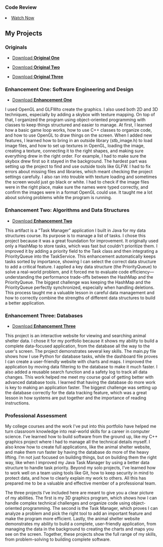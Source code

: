 <h3>Code Review</h3>
<li><a href="https://youtu.be/LAEsd_xDf2A">Watch Now</a></li>


<h2>My Projects</h2>

<h3>Originals</h3>
<ul class="downloads">
    <li><a href="https://1drv.ms/u/c/d03a055768b87148/Ea9jL-AIFFtOi4gTvUOaj04BmpvUWGVsRiD6pOvnoqPNOw?e=UqUv2R">Download <strong>Original One</strong></a></li>
</ul>
<ul class="downloads">
    <li><a href="https://1drv.ms/u/c/d03a055768b87148/EVSAbnoAt0dEkBPnb8SVwskBZwFgDEV_101iLYPnou9tpg?e=JSNFv8">Download <strong>Original Two</strong></a></li>
</ul>
<ul class="downloads">
    <li><a href="https://1drv.ms/u/c/d03a055768b87148/Eb-DarUShrBPqu7K1X8YipcBkUScZbW00LzrTXo5BdsEXg?e=hX0IdZ">Download <strong>Original Three</strong></a></li>
</ul>

<h3>Enhancement One: Software Engineering and Design</h3>
<ul class="downloads">
    <li><a href="https://1drv.ms/u/c/d03a055768b87148/ETTH5GbdUQlCo6aoWzUJx34BPRYS1yObPj1552wOS2Gw5g?e=YEb2DB">Download <strong>Enhancement One</strong></a></li>
</ul>
<p>I used OpenGL and GLFWto create the graphics. I also used both 2D and 3D techniques, especially by adding a skybox with texture mapping. On top of that, I organized the program using object-oriented programming with classes to keep things structured and easier to manage. At first, I learned how a basic game loop works, how to use C++ classes to organize code, and how to use OpenGL to draw things on the screen. When I added new features, I learned how to bring in an outside library (stb_image.h) to load image files, and how to set up textures in OpenGL, loading the image, creating a texture, connecting it to the right shapes, and making sure everything drew in the right order. For example, I had to make sure the skybox drew first so it stayed in the background. The hardest part was setting up the project to find and use outside tools like GLFW. I had to fix errors about missing files and libraries, which meant checking the project settings carefully. I also ran into trouble with texture loading and sometimes the screen would just go black or white. I had to check if the image files were in the right place, make sure the names were typed correctly, and confirm the images were in a format OpenGL could use. It taught me a lot about solving problems while the program is running.
</p>

<h3>Enhancement Two: Algorithms and Data Structures</h3>
<ul class="downloads">
    <li><a href="https://1drv.ms/u/c/d03a055768b87148/EVSAbnoAt0dEkBPnb8SVwskB0CylYZnt-0G_UgGkWB1VTA?e=2vz6Jo">Download <strong>Enhancement Two</strong></a></li>
</ul>

<p>
This artifact is a "Task Manager" application I built in Java for my data structures course. Its purpose is to manage a list of tasks.
I chose this project because it was a great foundation for improvement. It originally used only a HashMap to store tasks, which was fast but couldn't prioritize them. I improved it by adding a priority field to the Task class and then integrating a PriorityQueue into the TaskService. This enhancement automatically keeps tasks sorted by importance, showing I can select the correct data structure to add a critical feature.
I applied a key data structure (the PriorityQueue) to solve a real-world problem, and it forced me to evaluate code efficiency—understanding the performance trade-offs between the HashMap and the PriorityQueue.
The biggest challenge was keeping the HashMap and the PriorityQueue perfectly synchronized, especially when handling deletions. This process taught me a valuable lesson in careful data management and how to correctly combine the strengths of different data structures to build a better application.
</p>

<h3>Enhancement Three: Databases</h3>
<ul class="downloads">
    <li><a href="https://1drv.ms/u/c/d03a055768b87148/Eb-DarUShrBPqu7K1X8YipcBuQJB1kt8zdIt6OMIZCtXzA?e=v6mo60">Download <strong>Enhancement Three</strong></a></li>
</ul>
<p>This project is an interactive website for viewing and searching animal shelter data. I chose it for my portfolio because it shows my ability to build a complete data-focused application, from the database all the way to the user's screen. The project demonstrates several key skills. The main.py file shows how I use Python for database tasks, while the dashboard file proves I can create a user-friendly website with charts and maps. I improved the application by moving data filtering to the database to make it much faster. I also added a reusable search function and a safety log to track all data changes.
This work helped me meet my course goal of getting better with advanced database tools. I learned that having the database do more work is key to making an application faster. The biggest challenge was setting up the database correctly for the data tracking feature, which was a great lesson in how systems are put together and the importance of reading instructions.
</p>

<h3>Professional Assessment</h3>

<p>My college courses and the work I've put into this portfolio have helped me turn classroom knowledge into real-world skills for a career in computer science. I’ve learned how to build software from the ground up, like my C++ graphics project where I had to manage all the technical details myself. I also know how to create full applications, like the animal shelter website, and make them run faster by having the database do more of the heavy lifting. I’m not just focused on building things, but on building them the right way, like when I improved my Java Task Manager by using a better data structure to handle task priority. Beyond my solo projects, I’ve learned how to work well on a team using tools like Git, how to keep security in mind to protect data, and how to clearly explain my work to others. All this has prepared me to be a valuable and effective member of a professional team.</p>
<p>
The three projects I’ve included here are meant to give you a clear picture of my abilities. The first is my 3D graphics program, which shows how I can handle complex technical challenges and organize code using object-oriented programming. The second is the Task Manager, which proves I can analyze a problem and pick the right tool to add an important feature and make the program more efficient. Lastly, the animal shelter website demonstrates my ability to build a complete, user-friendly application, from managing the data in the background to creating the charts and maps you see on the screen. Together, these projects show the full range of my skills, from problem-solving to building complete software.    
</p>
